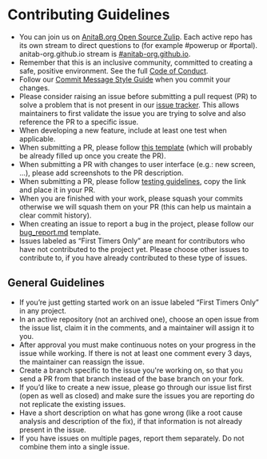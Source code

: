 # Contributing Guidelines

* You can join us on [AnitaB.org Open Source Zulip](https://anitab-org.zulipchat.com/).  Each active repo has its own stream to direct questions to (for example #powerup or #portal).  anitab-org.github.io stream is [#anitab-org.github.io](https://anitab-org.zulipchat.com/#narrow/stream/235478-anitab-org.2Egithub.2Eio).
* Remember that this is an inclusive community, committed to creating a safe, positive environment.  See the full [Code of Conduct](http://www.systers.io/code-of-conduct.html).
* Follow our [Commit Message Style Guide](https://github.com/anitab-org/mentorship-android/wiki/Commit-Message-Style-Guide) when you commit your changes.
* Please consider raising an issue before submitting a pull request (PR) to solve a problem that is not present in our [issue tracker](https://github.com/anitab-org/anitab-org.github.io/issues). This allows maintainers to first validate the issue you are trying to solve and also reference the PR to a specific issue.
* When developing a new feature, include at least one test when applicable.
* When submitting a PR, please follow [this template](https://github.com/anitab-org/anitab-org.github.io/blob/develop/.github/PULL_REQUEST_TEMPLATE.md) (which will probably be already filled up once you create the PR).
* When submitting a PR with changes to user interface (e.g.: new screen, ...), please add screenshots to the PR description.
* When submitting a PR, please follow [testing guidelines](https://github.com/anitab-org/anitab-org.github.io/wiki/Prepare-testing-GitHub-Pages-for-your-PR), copy the link and place it in your PR.
* When you are finished with your work, please squash your commits otherwise we will squash them on your PR (this can help us maintain a clear commit history). 
* When creating an issue to report a bug in the project, please follow our [bug_report.md](.github/ISSUE_TEMPLATE/bug_report.md) template.
* Issues labeled as “First Timers Only” are meant for contributors who have not contributed to the project yet. Please choose other issues to contribute to, if you have already contributed to these type of issues.

## General Guidelines

* If you’re just getting started work on an issue labeled “First Timers Only” in any project.
* In an active repository (not an archived one), choose an open issue from the issue list, claim it in the comments, and a maintainer will assign it to you.  
* After approval you must make continuous notes on your progress in the issue while working.  If there is not at least one comment every 3 days, the maintainer can reassign the issue.
* Create a branch specific to the issue you're working on, so that you send a PR from that branch instead of the base branch on your fork.
* If you’d like to create a new issue, please go through our issue list first (open as well as closed) and make sure the issues you are reporting do not replicate the existing issues. 
* Have a short description on what has gone wrong (like a root cause analysis and description of the fix), if that information is not already present in the issue.
* If you have issues on multiple pages, report them separately. Do not combine them into a single issue.

